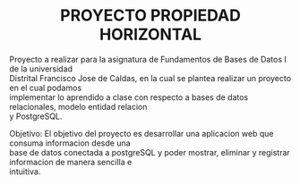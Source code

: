 <h1 align="center">PROYECTO PROPIEDAD HORIZONTAL</h1>

Proyecto a realizar para la asignatura de Fundamentos de Bases de Datos I de la universidad  
Distrital Francisco Jose de Caldas, en la cual se plantea realizar un proyecto en el cual podamos  
implementar lo aprendido a clase con respecto a bases de datos relacionales, modelo entidad relacion  
y PostgreSQL.

Objetivo: El objetivo del proyecto es desarrollar una aplicacion web que consuma informacion desde una  
base de datos conectada a postgreSQL y poder mostrar, eliminar y registrar informacion de manera sencilla e  
intuitiva.